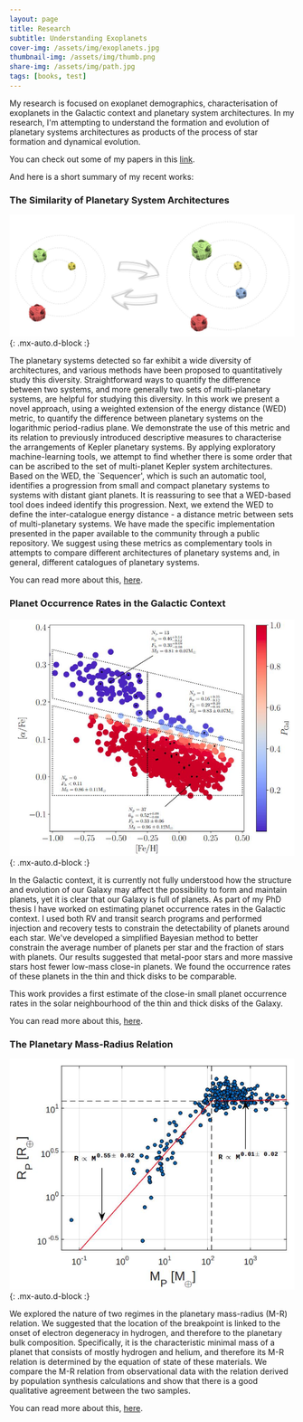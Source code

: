 ```yaml
---
layout: page
title: Research
subtitle: Understanding Exoplanets 
cover-img: /assets/img/exoplanets.jpg
thumbnail-img: /assets/img/thumb.png
share-img: /assets/img/path.jpg
tags: [books, test]
---
```


My research is focused on exoplanet demographics, characterisation of exoplanets in the Galactic context and planetary system architectures. In my research, I'm attempting to understand the formation and evolution of planetary systems architectures as products of the process of star formation and dynamical evolution.

You can check out some of my papers in this [link](https://ui.adsabs.harvard.edu/search/filter_author_facet_hier_fq_author=AND&filter_author_facet_hier_fq_author=author_facet_hier%3A%220%2FBashi%2C%20D%22&fq=%7B!type%3Daqp%20v%3D%24fq_database%7D&fq=%7B!type%3Daqp%20v%3D%24fq_author%7D&fq_author=(author_facet_hier%3A%220%2FBashi%2C%20D%22)&fq_database=database%3A%20astronomy&q=author%3A(%22bashi%22)&sort=date%20desc%2C%20bibcode%20desc&p_=0).

And here is a short summary of my recent works:

### The Similarity of Planetary System Architectures


![Crepe](/assets/img/PASSta.jpeg){: .mx-auto.d-block :}

The planetary systems detected so far exhibit a wide diversity of architectures, and various methods have been proposed to quantitatively study this diversity. Straightforward ways to quantify the difference between two systems, and more generally two sets of multi-planetary systems, are helpful for studying this diversity. In this work we present a novel approach, using a weighted extension of the energy distance (WED) metric, to quantify the difference between planetary systems on the logarithmic period-radius plane. We demonstrate the use of this metric and its relation to previously introduced descriptive measures to characterise the arrangements of Kepler planetary systems. By applying exploratory machine-learning tools, we attempt to find whether there is some order that can be ascribed to the set of multi-planet Kepler system architectures. Based on the WED, the `Sequencer', which is such an automatic tool, identifies a progression from small and compact planetary systems to systems with distant giant planets. It is reassuring to see that a WED-based tool does indeed identify this progression. Next, we extend the WED to define the inter-catalogue energy distance - a distance metric between sets of multi-planetary systems. We have made the specific implementation presented in the paper available to the community through a public repository. We suggest using these metrics as complementary tools in attempts to compare different architectures of planetary systems and, in general, different catalogues of planetary systems.

You can read more about this, [here](https://ui.adsabs.harvard.edu/abs/2021A%26A...651A..61B/abstract).

### Planet Occurrence Rates in the Galactic Context 

![Crepe](/assets/img/HARPSgalactic.jpeg){: .mx-auto.d-block :}

In the Galactic context, it is currently not fully understood how the structure and evolution of our Galaxy may affect the possibility to form and maintain planets, yet it is clear that our Galaxy is full of planets. As part of my PhD thesis I have worked on estimating planet occurrence rates in the Galactic context. I used both RV and transit search programs and performed injection and recovery tests to constrain the detectability of planets around each star. We've developed a simplified Bayesian method to better constrain the average number of planets per star and the fraction of stars with planets. Our results suggested that metal-poor stars and more massive stars host fewer low-mass close-in planets. We found the occurrence rates of these planets in the thin and thick disks to be comparable. 

This work provides a first estimate of the close-in small planet occurrence rates in the solar neighbourhood of the thin
and thick disks of the Galaxy.

You can read more about this, [here](https://ui.adsabs.harvard.edu/abs/2020A%26A...643A.106B/abstract).

### The Planetary Mass-Radius Relation

![Crepe](/assets/img/MR.jpeg){: .mx-auto.d-block :}

We explored the nature of two regimes in the planetary mass-radius (M-R) relation. We suggested that the location of the breakpoint is linked to the onset of electron degeneracy in hydrogen, and therefore to the planetary bulk composition. Specifically, it is the characteristic minimal mass of a planet that consists of mostly hydrogen and helium, and therefore its M-R relation is determined by the equation of state of these materials. We compare the M-R relation from observational data with the relation derived by population synthesis calculations and show that there is a good qualitative agreement between the two samples.

You can read more about this, [here](https://ui.adsabs.harvard.edu/abs/2017A%26A...604A..83B/abstract).
